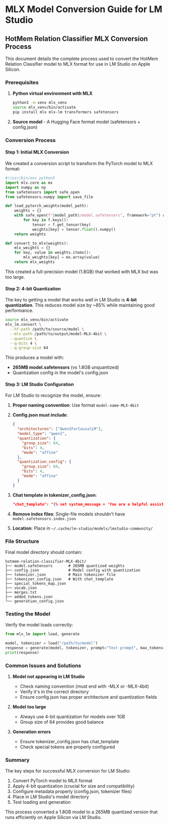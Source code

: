 # MLX Model Conversion Guide for LM Studio

## HotMem Relation Classifier MLX Conversion Process

This document details the complete process used to convert the HotMem Relation Classifier model to MLX format for use in LM Studio on Apple Silicon.

### Prerequisites

1. **Python virtual environment with MLX**
   ```bash
   python3 -m venv mlx_venv
   source mlx_venv/bin/activate
   pip install mlx mlx-lm transformers safetensors
   ```

2. **Source model** - A Hugging Face format model (safetensors + config.json)

### Conversion Process

#### Step 1: Initial MLX Conversion

We created a conversion script to transform the PyTorch model to MLX format:

```python
#!/usr/bin/env python3
import mlx.core as mx
import numpy as np
from safetensors import safe_open
from safetensors.numpy import save_file

def load_pytorch_weights(model_path):
    weights = {}
    with safe_open(f"{model_path}/model.safetensors", framework="pt") as f:
        for key in f.keys():
            tensor = f.get_tensor(key)
            weights[key] = tensor.float().numpy()
    return weights

def convert_to_mlx(weights):
    mlx_weights = {}
    for key, value in weights.items():
        mlx_weights[key] = mx.array(value)
    return mlx_weights
```

This created a full-precision model (1.8GB) that worked with MLX but was too large.

#### Step 2: 4-bit Quantization

The key to getting a model that works well in LM Studio is **4-bit quantization**. This reduces model size by ~85% while maintaining good performance.

```bash
source mlx_venv/bin/activate
mlx_lm.convert \
  --hf-path /path/to/source/model \
  --mlx-path /path/to/output/model-MLX-4bit \
  --quantize \
  --q-bits 4 \
  --q-group-size 64
```

This produces a model with:
- **265MB model.safetensors** (vs 1.8GB unquantized)
- Quantization config in the model's config.json

#### Step 3: LM Studio Configuration

For LM Studio to recognize the model, ensure:

1. **Proper naming convention**: Use format `model-name-MLX-4bit`
2. **Config.json must include**:
   ```json
   {
     "architectures": ["Qwen2ForCausalLM"],
     "model_type": "qwen2",
     "quantization": {
       "group_size": 64,
       "bits": 4,
       "mode": "affine"
     },
     "quantization_config": {
       "group_size": 64,
       "bits": 4,
       "mode": "affine"
     }
   }
   ```

3. **Chat template in tokenizer_config.json**:
   ```json
   "chat_template": "{% set system_message = 'You are a helpful assistant.' %}..."
   ```

4. **Remove index files**: Single-file models shouldn't have `model.safetensors.index.json`

5. **Location**: Place in `~/.cache/lm-studio/models/lmstudio-community/`

### File Structure

Final model directory should contain:
```
hotmem-relation-classifier-MLX-4bit/
├── model.safetensors       # 265MB quantized weights
├── config.json             # Model config with quantization
├── tokenizer.json          # Main tokenizer file
├── tokenizer_config.json   # With chat_template
├── special_tokens_map.json
├── vocab.json
├── merges.txt
├── added_tokens.json
└── generation_config.json
```

### Testing the Model

Verify the model loads correctly:
```python
from mlx_lm import load, generate

model, tokenizer = load("/path/to/model")
response = generate(model, tokenizer, prompt="Test prompt", max_tokens=50)
print(response)
```

### Common Issues and Solutions

1. **Model not appearing in LM Studio**
   - Check naming convention (must end with -MLX or -MLX-4bit)
   - Verify it's in the correct directory
   - Ensure config.json has proper architecture and quantization fields

2. **Model too large**
   - Always use 4-bit quantization for models over 1GB
   - Group size of 64 provides good balance

3. **Generation errors**
   - Ensure tokenizer_config.json has chat_template
   - Check special tokens are properly configured

### Summary

The key steps for successful MLX conversion for LM Studio:
1. Convert PyTorch model to MLX format
2. Apply 4-bit quantization (crucial for size and compatibility)
3. Configure metadata properly (config.json, tokenizer files)
4. Place in LM Studio's model directory
5. Test loading and generation

This process converted a 1.8GB model to a 265MB quantized version that runs efficiently on Apple Silicon via LM Studio.